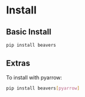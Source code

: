 # Install

## Basic Install

```sh
pip install beavers
```

## Extras

To install with pyarrow:

```sh
pip install beavers[pyarrow]
```

